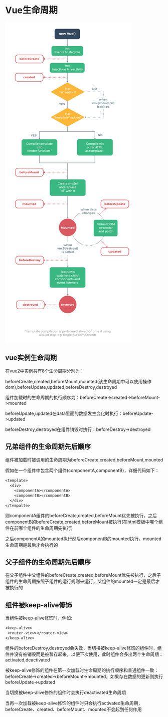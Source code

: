 # Vue生命周期
![](https://github.com/shinhwazt/jianshu/blob/master/blog/images/lifecycle.png)


## vue实例生命周期

在vue2中实例共有8个生命周期分别为：


beforeCreate,created,beforeMount,mounted(该生命周期中可以使用操作dom),beforeUpdate,updated,beforeDestroy,destroyed


组件加载时的生命周期的执行顺序为：beforeCreate->created->beforeMount->mounted


beforeUpdate,updated在data里面的数据发生变化时执行：beforeUpdate->updated


beforeDestroy,destroyed在组件销毁时执行：beforeDestroy->destroyed

## 兄弟组件的生命周期先后顺序


组件被加载时被调用的生命周期为beforeCreate,created,beforeMount,mounted

假如在一个组件中包含两个组件(componentA,componentB)，详细代码如下：
```
<template>
  <div>
    <componentA></componentA>
    <componentB></componentB>
  </div>
</tempalte>
```
则componentA组件的beforeCreate,created,beforeMount优先被执行，之后componentB的beforeCreate,created,beforeMount被执行(在html模板中哪个组件在前哪个组件的生命周期先执行)

之后componentA的mounted执行然后componentB的mounted执行，mounted生命周期是最后才会执行的

## 父子组件的生命周期先后顺序

在父子组件中父组件的beforeCreate,created,beforeMount优先被执行，之后子组件的生命周期按照子组件的运行规则来运行，父组件的mounted一定是最后才被执行的

## 组件被keep-alive修饰

当组件被keep-alive修饰时，例如:
```
<keep-alive>
 <router-view></router-view>
</keep-alive>
```

组件的beforeDestroy,destroyed会失效，当切换被keep-alive修饰的组件时，组件并没有被销毁而是被暂存起来，以便下次使用，此时组件会多出两个生命周期：activated,deactivated

被keep-alive修饰的组件在第一次加载时生命周期的执行顺序和普通组件一致：beforeCreate->created->beforeMount->mounted，如果存在数据的更新则执行beforeUpdate->updated

当切换被keep-alive修饰的组件时会执行deactivated生命周期

当再一次加载被keep-alive修饰的组件时只会执行activated生命周期，beforeCreate、created、beforeMount、mounted不会起到任何作用



